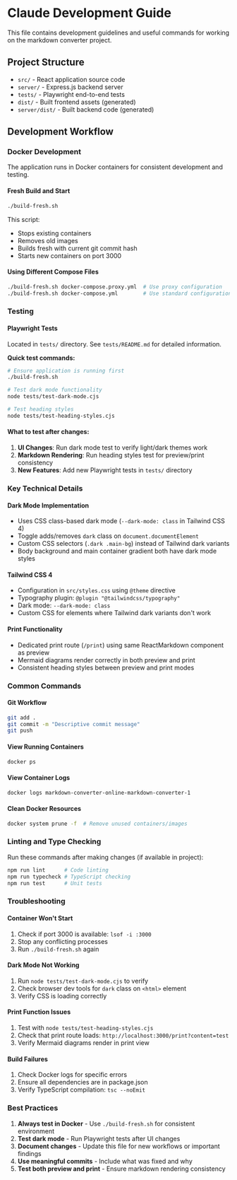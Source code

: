 # Claude Development Guide

This file contains development guidelines and useful commands for working on the markdown converter project.

## Project Structure

- `src/` - React application source code
- `server/` - Express.js backend server
- `tests/` - Playwright end-to-end tests
- `dist/` - Built frontend assets (generated)
- `server/dist/` - Built backend code (generated)

## Development Workflow

### Docker Development

The application runs in Docker containers for consistent development and testing.

#### Fresh Build and Start
```bash
./build-fresh.sh
```
This script:
- Stops existing containers
- Removes old images 
- Builds fresh with current git commit hash
- Starts new containers on port 3000

#### Using Different Compose Files
```bash
./build-fresh.sh docker-compose.proxy.yml  # Use proxy configuration
./build-fresh.sh docker-compose.yml        # Use standard configuration (default)
```

### Testing

#### Playwright Tests
Located in `tests/` directory. See `tests/README.md` for detailed information.

**Quick test commands:**
```bash
# Ensure application is running first
./build-fresh.sh

# Test dark mode functionality
node tests/test-dark-mode.cjs

# Test heading styles
node tests/test-heading-styles.cjs
```

#### What to test after changes:
1. **UI Changes**: Run dark mode test to verify light/dark themes work
2. **Markdown Rendering**: Run heading styles test for preview/print consistency
3. **New Features**: Add new Playwright tests in `tests/` directory

### Key Technical Details

#### Dark Mode Implementation
- Uses CSS class-based dark mode (`--dark-mode: class` in Tailwind CSS 4)
- Toggle adds/removes `dark` class on `document.documentElement`
- Custom CSS selectors (`.dark .main-bg`) instead of Tailwind dark variants
- Body background and main container gradient both have dark mode styles

#### Tailwind CSS 4
- Configuration in `src/styles.css` using `@theme` directive
- Typography plugin: `@plugin "@tailwindcss/typography"`
- Dark mode: `--dark-mode: class`
- Custom CSS for elements where Tailwind dark variants don't work

#### Print Functionality
- Dedicated print route (`/print`) using same ReactMarkdown component as preview
- Mermaid diagrams render correctly in both preview and print
- Consistent heading styles between preview and print modes

### Common Commands

#### Git Workflow
```bash
git add .
git commit -m "Descriptive commit message"
git push
```

#### View Running Containers
```bash
docker ps
```

#### View Container Logs
```bash
docker logs markdown-converter-online-markdown-converter-1
```

#### Clean Docker Resources
```bash
docker system prune -f  # Remove unused containers/images
```

### Linting and Type Checking

Run these commands after making changes (if available in project):
```bash
npm run lint      # Code linting
npm run typecheck # TypeScript checking
npm run test      # Unit tests
```

### Troubleshooting

#### Container Won't Start
1. Check if port 3000 is available: `lsof -i :3000`
2. Stop any conflicting processes
3. Run `./build-fresh.sh` again

#### Dark Mode Not Working
1. Run `node tests/test-dark-mode.cjs` to verify
2. Check browser dev tools for `dark` class on `<html>` element
3. Verify CSS is loading correctly

#### Print Function Issues
1. Test with `node tests/test-heading-styles.cjs`
2. Check that print route loads: `http://localhost:3000/print?content=test`
3. Verify Mermaid diagrams render in print view

#### Build Failures
1. Check Docker logs for specific errors
2. Ensure all dependencies are in package.json
3. Verify TypeScript compilation: `tsc --noEmit`

### Best Practices

1. **Always test in Docker** - Use `./build-fresh.sh` for consistent environment
2. **Test dark mode** - Run Playwright tests after UI changes
3. **Document changes** - Update this file for new workflows or important findings
4. **Use meaningful commits** - Include what was fixed and why
5. **Test both preview and print** - Ensure markdown rendering consistency